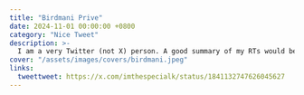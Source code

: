 ```yaml
---
title: "Birdmani Prive"
date: 2024-11-01 00:00:00 +0800
category: "Nice Tweet"
description: >-
  I am a very Twitter (not X) person. A good summary of my RTs would be witty, pretty, and niche. This bird is very slay in a very accurately pointed-out Armani Prive couture feathering.
cover: "/assets/images/covers/birdmani.jpeg"
links:
  tweettweet: https://x.com/imthespecialk/status/1841132747626045627
---
```

